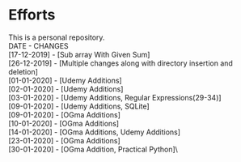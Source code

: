 # Efforts
This is a personal repository.\
DATE    -   CHANGES\
[17-12-2019]  -   [Sub array With Given Sum]\
[26-12-2019]  -   [Multiple changes along with directory insertion and deletion]\
[01-01-2020]  -   [Udemy Additions]\
[02-01-2020]  -   [Udemy Additions]\
[03-01-2020]  -   [Udemy Additions, Regular Expressions(29-34)]\
[09-01-2020]  -   [Udemy Additions, SQLite]\
[09-01-2020]  -   [OGma Additions]\
[10-01-2020]  -   [OGma Additions]\
[14-01-2020]  -   [OGma Additions, Udemy Additions]\
[23-01-2020]  -   [OGma Additions]\
[30-01-2020]  -   [OGma Addition, Practical Python]\